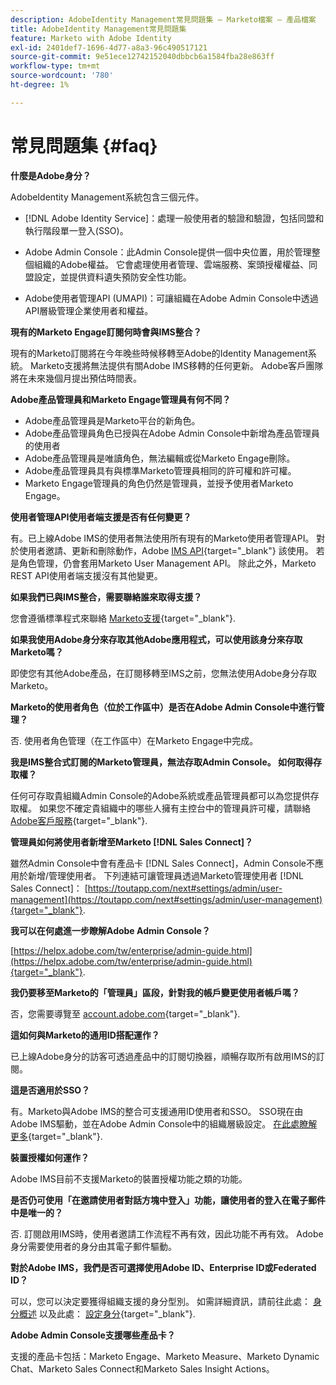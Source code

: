 ```yaml
---
description: AdobeIdentity Management常見問題集 — Marketo檔案 — 產品檔案
title: AdobeIdentity Management常見問題集
feature: Marketo with Adobe Identity
exl-id: 2401def7-1696-4d77-a8a3-96c490517121
source-git-commit: 9e51ece12742152040dbbcb6a1584fba28e863ff
workflow-type: tm+mt
source-wordcount: '780'
ht-degree: 1%

---
```


# 常見問題集 {#faq}

**什麼是Adobe身分？**

AdobeIdentity Management系統包含三個元件。

* [!DNL Adobe Identity Service]：處理一般使用者的驗證和驗證，包括同盟和執行階段單一登入(SSO)。

* Adobe Admin Console：此Admin Console提供一個中央位置，用於管理整個組織的Adobe權益。 它會處理使用者管理、雲端服務、案頭授權權益、同盟設定，並提供資料遺失預防安全性功能。

* Adobe使用者管理API (UMAPI)：可讓組織在Adobe Admin Console中透過API層級管理企業使用者和權益。

**現有的Marketo Engage訂閱何時會與IMS整合？**

現有的Marketo訂閱將在今年晚些時候移轉至Adobe的Identity Management系統。 Marketo支援將無法提供有關Adobe IMS移轉的任何更新。 Adobe客戶團隊將在未來幾個月提出預估時間表。

**Adobe產品管理員和Marketo Engage管理員有何不同？**

* Adobe產品管理員是Marketo平台的新角色。
* Adobe產品管理員角色已授與在Adobe Admin Console中新增為產品管理員的使用者
* Adobe產品管理員是唯讀角色，無法編輯或從Marketo Engage刪除。
* Adobe產品管理員具有與標準Marketo管理員相同的許可權和許可權。
* Marketo Engage管理員的角色仍然是管理員，並授予使用者Marketo Engage。

**使用者管理API使用者端支援是否有任何變更？**

有。已上線Adobe IMS的使用者無法使用所有現有的Marketo使用者管理API。 對於使用者邀請、更新和刪除動作，Adobe [IMS API](https://www.adobe.io/apis/experienceplatform/umapi-new.html){target="_blank"} 該使用。 若是角色管理，仍會套用Marketo User Management API。 除此之外，Marketo REST API使用者端支援沒有其他變更。

**如果我們已與IMS整合，需要聯絡誰來取得支援？**

您會遵循標準程式來聯絡 [Marketo支援](https://nation.marketo.com/t5/support/ct-p/Support){target="_blank"}.

**如果我使用Adobe身分來存取其他Adobe應用程式，可以使用該身分來存取Marketo嗎？**

即使您有其他Adobe產品，在訂閱移轉至IMS之前，您無法使用Adobe身分存取Marketo。

**Marketo的使用者角色（位於工作區中）是否在Adobe Admin Console中進行管理？**

否. 使用者角色管理（在工作區中）在Marketo Engage中完成。

**我是IMS整合式訂閱的Marketo管理員，無法存取Admin Console。 如何取得存取權？**

任何可存取貴組織Admin Console的Adobe系統或產品管理員都可以為您提供存取權。 如果您不確定貴組織中的哪些人擁有主控台中的管理員許可權，請聯絡 [Adobe客戶服務](https://helpx.adobe.com/contact.html){target="_blank"}.

**管理員如何將使用者新增至Marketo [!DNL Sales Connect]？**

雖然Admin Console中會有產品卡 [!DNL Sales Connect]，Admin Console不應用於新增/管理使用者。 下列連結可讓管理員透過Marketo管理使用者 [!DNL Sales Connect]： [https://toutapp.com/next#settings/admin/user-management](https://toutapp.com/next#settings/admin/user-management){target="_blank"}.

**我可以在何處進一步瞭解Adobe Admin Console？**

[https://helpx.adobe.com/tw/enterprise/admin-guide.html](https://helpx.adobe.com/tw/enterprise/admin-guide.html){target="_blank"}.

**我仍要移至Marketo的「管理員」區段，針對我的帳戶變更使用者帳戶嗎？**

否，您需要導覽至 [account.adobe.com](https://account.adobe.com){target="_blank"}.

**這如何與Marketo的通用ID搭配運作？**

已上線Adobe身分的訪客可透過產品中的訂閱切換器，順暢存取所有啟用IMS的訂閱。

**這是否適用於SSO？**

有。Marketo與Adobe IMS的整合可支援通用ID使用者和SSO。 SSO現在由Adobe IMS驅動，並在Adobe Admin Console中的組織層級設定。 [在此處瞭解更多](https://helpx.adobe.com/enterprise/using/set-up-identity.html){target="_blank"}.

**裝置授權如何運作？**

Adobe IMS目前不支援Marketo的裝置授權功能之類的功能。

**是否仍可使用「在邀請使用者對話方塊中登入」功能，讓使用者的登入在電子郵件中是唯一的？**

否. 訂閱啟用IMS時，使用者邀請工作流程不再有效，因此功能不再有效。 Adobe身分需要使用者的身分由其電子郵件驅動。

**對於Adobe IMS，我們是否可選擇使用Adobe ID、Enterprise ID或Federated ID？**

可以，您可以決定要獲得組織支援的身分型別。 如需詳細資訊，請前往此處： [身分概述](https://helpx.adobe.com/enterprise/using/identity.html) 以及此處： [設定身分](https://helpx.adobe.com/enterprise/using/set-up-identity.html){target="_blank"}.

**Adobe Admin Console支援哪些產品卡？**

支援的產品卡包括：Marketo Engage、Marketo Measure、Marketo Dynamic Chat、Marketo Sales Connect和Marketo Sales Insight Actions。
